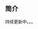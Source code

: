 <!--
 * @Author: zhoulf
 * @FilePath: /vuepress-font-end/docs/design/index.md
 * @Date: 2022-02-27 15:03:21
 * @LastEditors: zhoulf
 * @LastEditTime: 2022-02-27 15:08:46
 * @Description: 
-->
## 简介
持续更新中。。。
